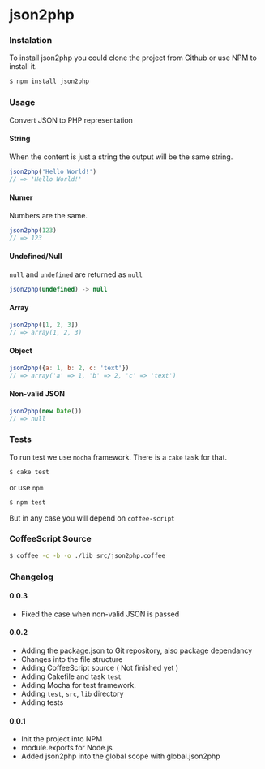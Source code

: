 json2php
========

### Instalation

To install json2php you could clone the project from Github or use NPM to install it.

```bash
$ npm install json2php
```

### Usage

Convert JSON to PHP representation

#### String

When the content is just a string the output will be the same string.

```javascript
json2php('Hello World!')
// => 'Hello World!'
```

#### Numer

Numbers are the same.

```javascript
json2php(123)
// => 123
```

#### Undefined/Null

`null` and `undefined` are returned as `null`

```javascript
json2php(undefined) -> null
```

#### Array

```javascript
json2php([1, 2, 3])
// => array(1, 2, 3)
```

#### Object

```javascript
json2php({a: 1, b: 2, c: 'text'})
// => array('a' => 1, 'b' => 2, 'c' => 'text')
```

#### Non-valid JSON

```javascript
json2php(new Date())
// => null
```


### Tests

To run test we use `mocha` framework. There is a `cake` task for that.

```bash
$ cake test
```

or use `npm`

```bash
$ npm test
```

But in any case you will depend on `coffee-script`

### CoffeeScript Source

```bash
$ coffee -c -b -o ./lib src/json2php.coffee
```
### Changelog

#### 0.0.3
  * Fixed the case when non-valid JSON is passed

#### 0.0.2
  * Adding the package.json to Git repository, also package dependancy
  * Changes into the file structure
  * Adding CoffeeScript source ( Not finished yet )
  * Adding Cakefile and task `test`
  * Adding Mocha for test framework.
  * Adding `test`, `src`, `lib` directory
  * Adding tests

#### 0.0.1
  * Init the project into NPM
  * module.exports for Node.js
  * Added json2php into the global scope with global.json2php
